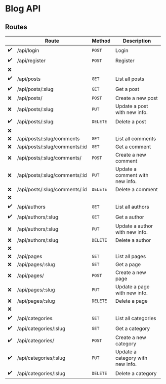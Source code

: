 # Blog API

## Routes

|                    | Route                         | Method   | Description                      |
| ------------------ | ----------------------------- | -------- | -------------------------------- |
| :heavy_check_mark: | /api/login                    | `POST`   | Login                            |
| :heavy_check_mark: | /api/register                 | `POST`   | Register                         |
| :x:                |
| :heavy_check_mark: | /api/posts                    | `GET`    | List all posts                   |
| :heavy_check_mark: | /api/posts/:slug              | `GET`    | Get a post                       |
| :x:                | /api/posts/                   | `POST`   | Create a new post                |
| :x:                | /api/posts/:slug              | `PUT`    | Update a post with new info.     |
| :heavy_check_mark: | /api/posts/:slug              | `DELETE` | Delete a post                    |
| :x:                |
| :x:                | /api/posts/:slug/comments     | `GET`    | List all comments                |
| :x:                | /api/posts/:slug/comments/:id | `GET`    | Get a comment                    |
| :x:                | /api/posts/:slug/comments/    | `POST`   | Create a new comment             |
| :x:                | /api/posts/:slug/comments/:id | `PUT`    | Update a comment with new info.  |
| :x:                | /api/posts/:slug/comments/:id | `DELETE` | Delete a comment                 |
| :x:                |
| :heavy_check_mark: | /api/authors                  | `GET`    | List all authors                 |
| :heavy_check_mark: | /api/authors/:slug            | `GET`    | Get a author                     |
| :x:                | /api/authors/:slug            | `PUT`    | Update a author with new info.   |
| :x:                | /api/authors/:slug            | `DELETE` | Delete a author                  |
| :x:                |                               |
| :x:                | /api/pages                    | `GET`    | List all pages                   |
| :x:                | /api/pages/:slug              | `GET`    | Get a page                       |
| :x:                | /api/pages/                   | `POST`   | Create a new page                |
| :x:                | /api/pages/:slug              | `PUT`    | Update a page with new info.     |
| :x:                | /api/pages/:slug              | `DELETE` | Delete a page                    |
| :x:                |
| :heavy_check_mark: | /api/categories               | `GET`    | List all categories              |
| :heavy_check_mark: | /api/categories/:slug         | `GET`    | Get a category                   |
| :heavy_check_mark: | /api/categories/              | `POST`   | Create a new category            |
| :heavy_check_mark: | /api/categories/:slug         | `PUT`    | Update a category with new info. |
| :heavy_check_mark: | /api/categories/:slug         | `DELETE` | Delete a category                |
